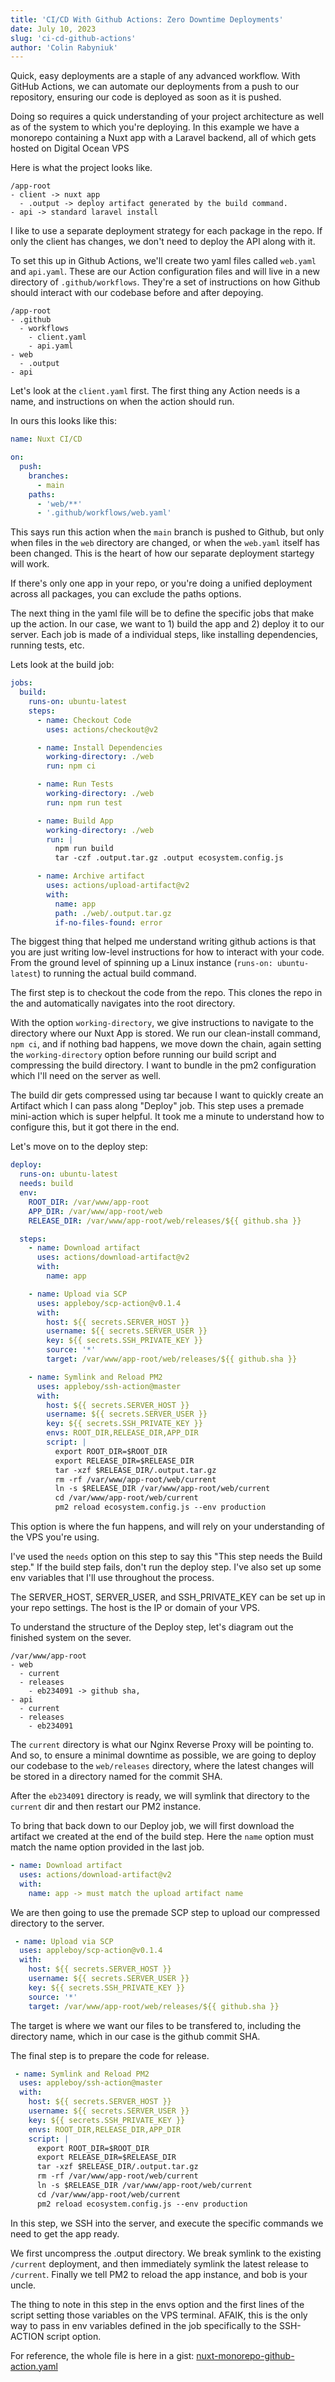 ```yaml
---
title: 'CI/CD With Github Actions: Zero Downtime Deployments'
date: July 10, 2023
slug: 'ci-cd-github-actions'
author: 'Colin Rabyniuk'
---
```


Quick, easy deployments are a staple of any advanced workflow. With GitHub Actions, we can automate our deployments from a push to our repository, ensuring our code is deployed as soon as it is pushed.

Doing so requires a quick understanding of your project architecture as well as of the system to which you're deploying. In this example we have a monorepo containing a Nuxt app with a Laravel backend, all of which gets hosted on Digital Ocean VPS

Here is what the project looks like.

```
/app-root
- client -> nuxt app
  - .output -> deploy artifact generated by the build command.
- api -> standard laravel install
```

I like to use a separate deployment strategy for each package in the repo. If only the client has changes, we don't need to deploy the API along with it.

To set this up in Github Actions, we'll create two yaml files called `web.yaml` and `api.yaml`. These are our Action configuration files and will live in a new directory of `.github/workflows`. They're a set of instructions on how Github should interact with our codebase before and after depoying.

```
/app-root
- .github
  - workflows
    - client.yaml
    - api.yaml
- web
  - .output
- api
```

Let's look at the `client.yaml` first. The first thing any Action needs is a name, and instructions on when the action should run.

In ours this looks like this:

```yaml
name: Nuxt CI/CD

on:
  push:
    branches:
      - main
    paths:
      - 'web/**'
      - '.github/workflows/web.yaml'
```

This says run this action when the `main` branch is pushed to Github, but only when files in the `web` directory are changed, or when the `web.yaml` itself has been changed. This is the heart of how our separate deployment startegy will work.

If there's only one app in your repo, or you're doing a unified deployment across all packages, you can exclude the paths options.

The next thing in the yaml file will be to define the specific jobs that make up the action. In our case, we want to 1) build the app and 2) deploy it to our server. Each job is made of a individual steps, like installing dependencies, running tests, etc.

Lets look at the build job:

```yaml
jobs:
  build:
    runs-on: ubuntu-latest
    steps:
      - name: Checkout Code
        uses: actions/checkout@v2

      - name: Install Dependencies
        working-directory: ./web
        run: npm ci

      - name: Run Tests
        working-directory: ./web
        run: npm run test

      - name: Build App
        working-directory: ./web
        run: |
          npm run build
          tar -czf .output.tar.gz .output ecosystem.config.js

      - name: Archive artifact
        uses: actions/upload-artifact@v2
        with:
          name: app
          path: ./web/.output.tar.gz
          if-no-files-found: error
```

The biggest thing that helped me understand writing github actions is that you are just writing low-level instructions for how to interact with your code. From the ground level of spinning up a Linux instance (`runs-on: ubuntu-latest`) to running the actual build command.

The first step is to checkout the code from the repo. This clones the repo in the and automatically navigates into the root directory.

With the option `working-directory`, we give instructions to navigate to the directory where our Nuxt App is stored. We run our clean-install command, `npm ci`, and if nothing bad happens, we move down the chain, again setting the `working-directory` option before running our build script and compressing the build directory. I want to bundle in the pm2 configuration which I'll need on the server as well.

The build dir gets compressed using tar because I want to quickly create an Artifact which I can pass along "Deploy" job. This step uses a premade mini-action which is super helpful. It took me a minute to understand how to configure this, but it got there in the end.

Let's move on to the deploy step:

```yaml
deploy:
  runs-on: ubuntu-latest
  needs: build
  env:
    ROOT_DIR: /var/www/app-root
    APP_DIR: /var/www/app-root/web
    RELEASE_DIR: /var/www/app-root/web/releases/${{ github.sha }}

  steps:
    - name: Download artifact
      uses: actions/download-artifact@v2
      with:
        name: app

    - name: Upload via SCP
      uses: appleboy/scp-action@v0.1.4
      with:
        host: ${{ secrets.SERVER_HOST }}
        username: ${{ secrets.SERVER_USER }}
        key: ${{ secrets.SSH_PRIVATE_KEY }}
        source: '*'
        target: /var/www/app-root/web/releases/${{ github.sha }}

    - name: Symlink and Reload PM2
      uses: appleboy/ssh-action@master
      with:
        host: ${{ secrets.SERVER_HOST }}
        username: ${{ secrets.SERVER_USER }}
        key: ${{ secrets.SSH_PRIVATE_KEY }}
        envs: ROOT_DIR,RELEASE_DIR,APP_DIR
        script: |
          export ROOT_DIR=$ROOT_DIR
          export RELEASE_DIR=$RELEASE_DIR
          tar -xzf $RELEASE_DIR/.output.tar.gz
          rm -rf /var/www/app-root/web/current
          ln -s $RELEASE_DIR /var/www/app-root/web/current
          cd /var/www/app-root/web/current
          pm2 reload ecosystem.config.js --env production
```

This option is where the fun happens, and will rely on your understanding of the VPS you're using.

I've used the `needs` option on this step to say this "This step needs the Build step." If the build step fails, don't run the deploy step. I've also set up some env variables that I'll use throughout the process.

The SERVER_HOST, SERVER_USER, and SSH_PRIVATE_KEY can be set up in your repo settings. The host is the IP or domain of your VPS.

To understand the structure of the Deploy step, let's diagram out the finished system on the sever.

```
/var/www/app-root
- web
  - current
  - releases
    - eb234091 -> github sha,
- api
  - current
  - releases
    - eb234091
```

The `current` directory is what our Nginx Reverse Proxy will be pointing to. And so, to ensure a minimal downtime as possible, we are going to deploy our codebase to the `web/releases` directory, where the latest changes will be stored in a directory named for the commit SHA.

After the `eb234091` directory is ready, we will symlink that directory to the `current` dir and then restart our PM2 instance.

To bring that back down to our Deploy job, we will first download the artifact we created at the end of the build step. Here the `name` option must match the name option provided in the last job.

```yaml
- name: Download artifact
  uses: actions/download-artifact@v2
  with:
    name: app -> must match the upload artifact name
```

We are then going to use the premade SCP step to upload our compressed directory to the server.

```yaml
 - name: Upload via SCP
  uses: appleboy/scp-action@v0.1.4
  with:
    host: ${{ secrets.SERVER_HOST }}
    username: ${{ secrets.SERVER_USER }}
    key: ${{ secrets.SSH_PRIVATE_KEY }}
    source: '*'
    target: /var/www/app-root/web/releases/${{ github.sha }}
```

The target is where we want our files to be transfered to, including the directory name, which in our case is the github commit SHA.

The final step is to prepare the code for release.

```yaml
 - name: Symlink and Reload PM2
  uses: appleboy/ssh-action@master
  with:
    host: ${{ secrets.SERVER_HOST }}
    username: ${{ secrets.SERVER_USER }}
    key: ${{ secrets.SSH_PRIVATE_KEY }}
    envs: ROOT_DIR,RELEASE_DIR,APP_DIR
    script: |
      export ROOT_DIR=$ROOT_DIR
      export RELEASE_DIR=$RELEASE_DIR
      tar -xzf $RELEASE_DIR/.output.tar.gz
      rm -rf /var/www/app-root/web/current
      ln -s $RELEASE_DIR /var/www/app-root/web/current
      cd /var/www/app-root/web/current
      pm2 reload ecosystem.config.js --env production
```

In this step, we SSH into the server, and execute the specific commands we need to get the app ready.

We first uncompress the .output directory. We break symlink to the existing `/current` deployment, and then immediately symlink the latest release to `/current`. Finally we tell PM2 to reload the app instance, and bob is your uncle.

The thing to note in this step in the envs option and the first lines of the script setting those variables on the VPS terminal. AFAIK, this is the only way to pass in env variables defined in the job specifically to the SSH-ACTION script option.

For reference, the whole file is here in a gist: [nuxt-monorepo-github-action.yaml](https://gist.github.com/colinxr/c61aa73322a61fe006138bd25948121a)
